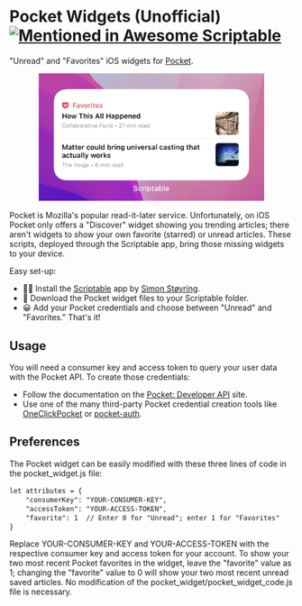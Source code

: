 # Pocket Widgets (Unofficial) [![Mentioned in Awesome Scriptable](https://awesome.re/mentioned-badge.svg)](https://github.com/dersvenhesse/awesome-scriptable#readme)

"Unread" and "Favorites" iOS widgets for [Pocket](https://getpocket.com).

<p align="center"><img src="https://github.com/brianseidman/scriptable-pocket-widget/blob/72495ad9cc488b9790bb2ee6eac8dcedcf36dd96/Resources/scriptable-pocket-widget-image.png" width=400 alt="Scriptable Pocket Widget Screenshot"></p>

Pocket is Mozilla's popular read-it-later service. Unfortunately, on iOS Pocket only offers a "Discover" widget showing you trending articles; there aren't widgets to show your own favorite (starred) or unread articles. These scripts, deployed through the Scriptable app, bring those missing widgets to your device.

Easy set-up:
* 🧑‍💻 Install the [Scriptable](https://scriptable.app) app by [Simon Støvring](https://github.com/simonbs). 
* 📁 Download the Pocket widget files to your Scriptable folder.
* 😀 Add your Pocket credentials and choose between "Unread" and "Favorites." That's it!

## Usage

You will need a consumer key and access token to query your user data with the Pocket API. To create those credentials:
* Follow the documentation on the [Pocket: Developer API](https://getpocket.com/developer/) site.
* Use one of the many third-party Pocket credential creation tools like [OneClickPocket](http://reader.fxneumann.de/plugins/oneclickpocket/auth.php) or [pocket-auth](https://github.com/mheap/pocket-auth).

## Preferences

The Pocket widget can be easily modified with these three lines of code in the pocket_widget.js file:

```
let attributes = {
	"consumerKey": "YOUR-CONSUMER-KEY",
	"accessToken": "YOUR-ACCESS-TOKEN",
	"favorite": 1  // Enter 0 for "Unread"; enter 1 for "Favorites"
} 
```
Replace YOUR-CONSUMER-KEY and YOUR-ACCESS-TOKEN with the respective consumer key and access token for your account. To show your two most recent Pocket favorites in the widget, leave the "favorite" value as 1; changing the "favorite" value to 0 will show your two most recent unread saved articles. No modification of the pocket_widget/pocket_widget_code.js file is necessary.
